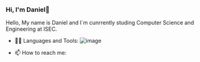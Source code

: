 ### Hi, I'm Daniel👋
Hello, My name is Daniel and I´m cunrrently studing Computer Science and Engineering at ISEC.


- 👨‍💻 Languages and Tools:
![image]()


- 📫 How to reach me:



<!--
**maiodani/maiodani** is a ✨ _special_ ✨ repository because its `README.md` (this file) appears on your GitHub profile.

Here are some ideas to get you started:

- 🔭 I’m currently working on ...
- 🌱 I’m currently learning ...
- 👯 I’m looking to collaborate on ...
- 🤔 I’m looking for help with ...
- 💬 Ask me about ...

- 😄 Pronouns: ...
- ⚡ Fun fact: ...
-->
